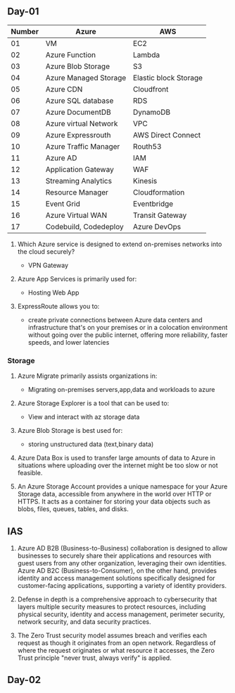 ## Day-01

| Number       | Azure                | AWS  |
|--------------|-----------------------------|---------|
| 01 | VM  | EC2 |
| 02          | Azure Function        | Lambda |
| 03     | Azure Blob Storage   | S3 |
| 04     | Azure Managed Storage   | Elastic block Storage |
| 05     | Azure CDN   | Cloudfront |
| 06     | Azure SQL database    | RDS |
| 07     | Azure DocumentDB   | DynamoDB |
| 08     | Azure virtual Network   | VPC |
| 09     | Azure Expressrouth   | AWS Direct Connect |
| 10     | Azure Traffic Manager    | Routh53 |
| 11     | Azure AD   | IAM |
| 12     | Application Gateway   | WAF |
| 13     | Streaming Analytics   | Kinesis |
| 14     | Resource Manager   | Cloudformation |
| 15     | Event Grid   | Eventbridge |
| 16     | Azure Virtual WAN   | Transit Gateway |
| 17     | Codebuild, Codedeploy   | Azure DevOps |

01. Which Azure service is designed to extend on-premises networks into the cloud securely?
      - VPN Gateway

02. Azure App Services is primarily used for:
      - Hosting Web App

03. ExpressRoute allows you to:
      - create private connections between Azure data centers and infrastructure that's on your premises or in a colocation environment without going over the public internet, offering more reliability, faster speeds, and lower latencies

### Storage

01. Azure Migrate primarily assists organizations in:
      - Migrating on-premises servers,app,data and workloads to azure

02. Azure Storage Explorer is a tool that can be used to:
      - View and interact with az storage data

03. Azure Blob Storage is best used for:
      - storing unstructured data (text,binary data)

04. Azure Data Box is used to transfer large amounts of data to Azure in situations where uploading over the internet might be too slow or not feasible.

05. An Azure Storage Account provides a unique namespace for your Azure Storage data, accessible from anywhere in the world over HTTP or HTTPS. It acts as a container for storing your data objects such as blobs, files, queues, tables, and disks.

## IAS

01. Azure AD B2B (Business-to-Business) collaboration is designed to allow businesses to securely share their applications and resources with guest users from any other organization, leveraging their own identities.
    Azure AD B2C (Business-to-Consumer), on the other hand, provides identity and access management solutions specifically designed for customer-facing applications, supporting a variety of identity providers.

02. Defense in depth is a comprehensive approach to cybersecurity that layers multiple security measures to protect resources, including physical security, identity and access management, perimeter security, network security, and data security practices.

03. The Zero Trust security model assumes breach and verifies each request as though it originates from an open network. Regardless of where the request originates or what resource it accesses, the Zero Trust principle "never trust, always verify" is applied.

## Day-02